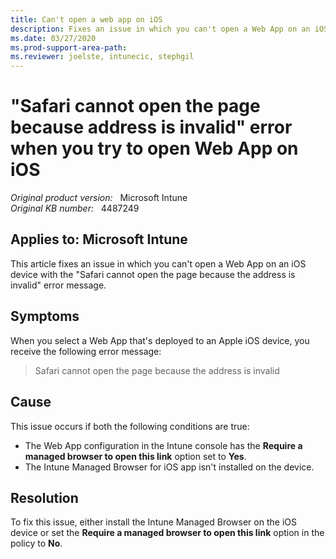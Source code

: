 ```yaml
---
title: Can't open a web app on iOS
description: Fixes an issue in which you can't open a Web App on an iOS device with the "Safari cannot open the page because the address is invalid" error message.
ms.date: 03/27/2020
ms.prod-support-area-path:
ms.reviewer: joelste, intunecic, stephgil
---
```

# "Safari cannot open the page because address is invalid" error when you try to open Web App on iOS

_Original product version:_ &nbsp; Microsoft Intune  
_Original KB number:_ &nbsp; 4487249

## Applies to: Microsoft Intune

This article fixes an issue in which you can't open a Web App on an iOS device with the "Safari cannot open the page because the address is invalid" error message.

## Symptoms

When you select a Web App that's deployed to an Apple iOS device, you receive the following error message:

> Safari cannot open the page because the address is invalid

## Cause

This issue occurs if both the following conditions are true:

- The Web App configuration in the Intune console has the **Require a managed browser to open this link** option set to **Yes**.
- The Intune Managed Browser for iOS app isn't installed on the device.

## Resolution

To fix this issue, either install the Intune Managed Browser on the iOS device or set the **Require a managed browser to open this link** option in the policy to **No**.
